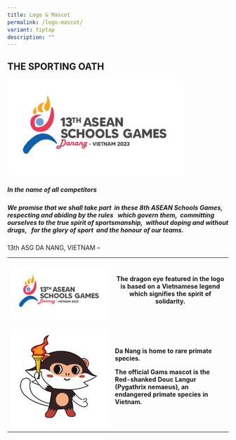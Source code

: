 ```yaml
---
title: Logo & Mascot
permalink: /logo-mascot/
variant: tiptap
description: ""
---
```

<h2><strong>THE SPORTING OATH</strong>&nbsp;</h2>
<p></p>
<div class="isomer-image-wrapper">
<img style="width: 80%;" height="auto" width="100%" alt="" src="/images/2024_ASG_Logo.jpg">
</div>
<h5>In the name of all competitors&nbsp; </h5>
<h5>We promise that we shall take part&nbsp; in these 8th ASEAN Schools Games,&nbsp; respecting and abiding by the rules&nbsp;&nbsp; which govern them,&nbsp; committing ourselves to the true spirit of sportsmanship,&nbsp; without doping and without drugs,&nbsp;&nbsp; for the glory of sport&nbsp; and the honour of our teams.</h5>
<p>13th ASG DA NANG, VIETNAM –</p>
<table>
<tbody>
<tr>
<th rowspan="1" colspan="1">
<p></p>
<div class="isomer-image-wrapper">
<img style="width: 100%" height="auto" width="100%" alt="" src="/images/2024_ASG_Logo.jpg">
</div>
</th>
<th rowspan="1" colspan="1">
<p>The dragon eye featured in the logo is based on a Vietnamese legend which
signifies the spirit of solidarity.</p>
</th>
</tr>
<tr>
<td rowspan="1" colspan="1">
<p></p>
<div class="isomer-image-wrapper">
<img style="width: 100%" height="auto" width="100%" alt="" src="/images/2024_ASG_Mascot.jpg">
</div>
</td>
<td rowspan="1" colspan="1">
<p><strong>Da Nang is home to rare primate species.  </strong>
</p>
<p><strong> </strong>
</p>
<p><strong>The official Gams mascot is the Red-shanked Douc Langur (Pygathrix nemaeus), an endangered primate species in Vietnam. </strong> 
</p>
</td>
</tr>
</tbody>
</table>
<p></p>